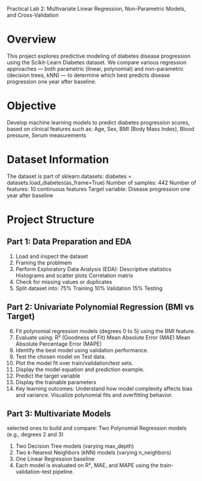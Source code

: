 Practical Lab 2: Multivariate Linear Regression, Non-Parametric Models, and Cross-Validation
# Overview

This project explores predictive modeling of diabetes disease progression using the Scikit-Learn Diabetes dataset.
We compare various regression approaches — both parametric (linear, polynomial) and non-parametric (decision trees, kNN) — to determine which best predicts disease progression one year after baseline.

# Objective

Develop machine learning models to predict diabetes progression scores, based on clinical features such as:
Age, Sex, BMI (Body Mass Index), Blood pressure, Serum measurements

# Dataset Information

The dataset is part of sklearn.datasets:
diabetes = datasets.load_diabetes(as_frame=True)
Number of samples: 442
Number of features: 10 continuous features
Target variable: Disease progression one year after baseline

# Project Structure
## Part 1: Data Preparation and EDA
1. Load and inspect the dataset
2. Framing the problmem
3. Perform Exploratory Data Analysis (EDA):
Descriptive statistics
Histograms and scatter plots
Correlation matrix
4. Check for missing values or duplicates
5. Split dataset into:
75% Training
10% Validation
15% Testing

## Part 2: Univariate Polynomial Regression (BMI vs Target)
6. Fit polynomial regression models (degrees 0 to 5) using the BMI feature.
7. Evaluate using:
R² (Goodness of Fit)
Mean Absolute Error (MAE)
Mean Absolute Percentage Error (MAPE)
8. Identify the best model using validation performance.
9. Test the chosen model on Test data.
10. Plot the model fit over train/validation/test sets.
11. Display the model equation and prediction example.
12. Predict the target variable
13. Display the trainable parameters
14. Key learning outcomes:
Understand how model complexity affects bias and variance.
Visualize polynomial fits and overfitting behavior.

## Part 3: Multivariate Models
selected ones to build and compare:
Two Polynomial Regression models (e.g., degrees 2 and 3)
1. Two Decision Tree models (varying max_depth)
2. Two k-Nearest Neighbors (kNN) models (varying n_neighbors)
3. One Linear Regression baseline
4. Each model is evaluated on R², MAE, and MAPE using the train-validation-test pipeline.